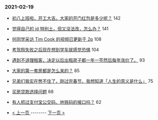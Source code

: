 ### 2021-02-19 
- [初八上班啦，开工大吉。大家的开门红包是多少呢？](https://www.v2ex.com/t/754104) 142
- [觉得自己的 id 特别土，但又没法改，怎么办？](https://www.v2ex.com/t/754143) 141
- [何同学采访 Tim Cook 的视频已更新于 2p](https://www.v2ex.com/t/754025) 108
- [考驾照失败之后现在想到学车就感觉恐惧](https://www.v2ex.com/t/754202) 104
- [遇到不讲理租客，决定以后出租房子都一年一签然后每年涨价了。](https://www.v2ex.com/t/754105) 93
- [大家的第一套房都是怎么来的？](https://www.v2ex.com/t/754222) 85
- [兄弟们我实在憋不住了，刚过完春节，我想知道「人生的意义是什么」](https://www.v2ex.com/t/754256) 75
- [买房贷款选择问题](https://www.v2ex.com/t/754197) 68
- [有人抓过支付宝公交码、地铁码的接口吗？](https://www.v2ex.com/t/754024) 62 

- [ < 上一页 ](https://github.com/able8/v2ex-hot-record/blob/master/2021-02-18.md) -------- [ 下一页 > ](https://github.com/able8/v2ex-hot-record/blob/master/2021-02-20.md)
